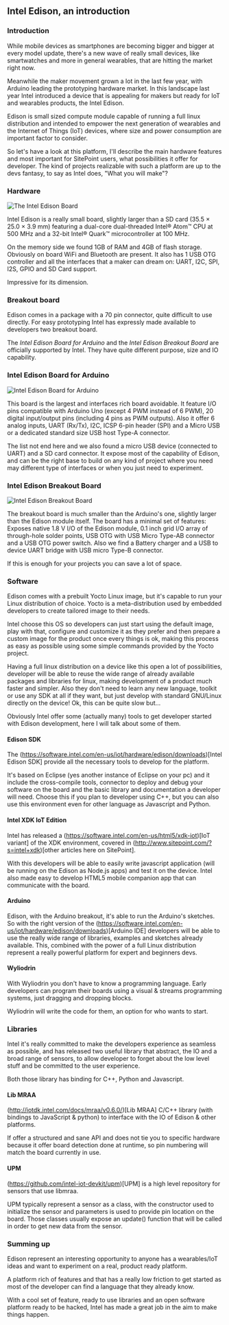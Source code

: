 ## Intel Edison, an introduction

### Introduction
While mobile devices as smartphones are becoming bigger and bigger at every model update, there's a new wave of really small devices, like smartwatches and more in general wearables, that are hitting the market right now.



Meanwhile the maker movement grown a lot in the last few year, with Arduino leading the prototyping hardware market.
In this landscape last year Intel introduced a device that is appealing for makers but ready for IoT and wearables products, the Intel Edison.



Edison is small sized compute module capable of running a full linux distribution and intended to empower the next generation of wearables and the Internet of Things (IoT) devices, where size and power consumption are important factor to consider.



So let's have a look at this platform, I'll describe the main hardware features and most important for SitePoint users, what possibilities it offer for developer.
The kind of projects realizable with such a platform are up to the devs fantasy, to say as Intel does, "What you will make"?
### Hardware
![The Intel Edison Board](1.jpg)

Intel Edison is a really small board, slightly larger than a SD card (35.5 × 25.0 × 3.9 mm) featuring a dual-core dual-threaded Intel® Atom™ CPU at 500 MHz and a 32-bit Intel® Quark™ microcontroller at 100 MHz.



On the memory side we found 1GB of RAM and  4GB of flash storage. Obviously on board  WiFi and Bluetooth are present.
It also has 1 USB OTG controller and all the interfaces that a maker can dream on: UART, I2C, SPI, I2S, GPIO and SD Card support.




Impressive for its dimension.

### Breakout board

Edison comes in a package with a 70 pin connector, quite difficult to use directly. For easy prototyping Intel has expressly made available to developers two breakout board.



The _Intel Edison Board for Arduino_ and the _Intel Edison Breakout Board_ are officially supported by Intel.
They have quite different purpose, size and IO capability.




### Intel Edison Board for Arduino
![Intel Edison Board for Arduino](2.jpg)


This board is the largest and interfaces rich board avoidable. It feature I/O pins compatible with Arduino Uno (except 4 PWM instead of 6 PWM), 20 digital input/output pins (including 4 pins as PWM outputs).
Also it offer 6 analog inputs, UART (Rx/Tx), I2C,  ICSP 6-pin header (SPI) and a Micro USB or a dedicated standard size USB host Type-A connector.



The list not end here and we also found a micro USB device (connected to UART) and  a SD card connector.
It expose most of the capability of Edison, and can be the right base to build on any kind of project where you need may different type of interfaces or when you just need to experiment.



### Intel Edison Breakout Board
![Intel Edison Breakout Board](3.jpg)

The breakout board is much smaller than the Arduino's one, slightly larger than the Edison module itself. The board has a minimal set of features: Exposes native 1.8 V I/O of the Edison module,  0.1 inch grid I/O array of through-hole solder points, USB OTG with USB Micro Type-AB connector and a USB OTG power switch. Also we find a Battery charger and a USB to device UART bridge with USB micro Type-B connector.



If this is enough for your projects you can save a lot of space.

### Software

Edison comes with a prebuilt Yocto Linux image, but it's capable to run your Linux distribution of choice. Yocto is a meta-distribution used by embedded developers to create tailored image to their needs.



Intel choose this OS so developers can just start using the default image, play with that, configure and customize it as they prefer and then prepare a custom image for the product once every things is ok, making this process as easy as possible using some simple commands provided by the Yocto project.



Having a full linux distribution on a device like this open a lot of possibilities, developer will be able to reuse the wide range of already available packages and libraries for linux, making development of a product much faster and simpler. Also they don't need to learn any new language, toolkit or use any SDK at all if they want, but just develop with standard GNU/Linux directly on the device! Ok, this can be quite slow but...



Obviously Intel offer some (actually many) tools to get developer started with Edison development, here I will talk about some of them.

#### Edison SDK
The (https://software.intel.com/en-us/iot/hardware/edison/downloads)[Intel Edison SDK] provide all the necessary tools to develop for the platform.



It's based on Eclipse (yes another instance of Eclipse on your pc) and it include the cross-compile tools, connector to deploy and debug your software on the board and the basic library and documentation a developer will need. Choose this if you plan to developer using  C++, but you can also use this environment even for other language as Javascript and Python.

#### Intel XDK IoT Edition
Intel has released a (https://software.intel.com/en-us/html5/xdk-iot)[IoT variant] of the XDK environment, covered in (http://www.sitepoint.com/?s=intel+xdk)[other articles here on SitePoint].



With this developers will be able to easily write javascript application (will be running on the Edison as Node.js apps) and test it on the device. Intel also made easy to develop HTML5 mobile companion app that can communicate with the board.

#### Arduino
Edison, with the Arduino breakout, it's able to run the Arduino's sketches. So with the right version of the (https://software.intel.com/en-us/iot/hardware/edison/downloads)[Arduino IDE] developers will be able to use the really wide range of libraries, examples and sketches already available. This, combined with the power of a full Linux distribution represent a  really powerful platform for expert and beginners devs.




#### Wyliodrin
With Wyliodrin you don't have to know a programming language. Early developers can program their boards using a visual & streams programming systems, just dragging and dropping blocks.



Wyliodrin will write the code for them, an option for who wants to start.

### Libraries



Intel it's really committed to make the developers experience as seamless as possible, and has released two useful library that abstract, the IO and a broad range of sensors, to allow developer to forget about the low level stuff and be committed to the user experience.


Both those library has binding for C++, Python and Javascript.

#### Lib MRAA
(http://iotdk.intel.com/docs/mraa/v0.6.0/)[Lib MRAA] C/C++ library (with bindings to JavaScript & python) to interface with the IO of Edison & other platforms.



If offer a structured and sane API and does not tie you to specific hardware because it offer  board detection done at runtime, so pin numbering will match the board currently in use. 


#### UPM
(https://github.com/intel-iot-devkit/upm)[UPM] is a high level repository for sensors that use libmraa.


UPM typically represent a sensor as a class, with the constructor used to initialize the sensor and parameters is used to provide pin location on the board. Those classes usually expose an update() function that will be called in order to get new data from the sensor.

### Summing up
Edison represent an interesting opportunity to anyone has a wearables/IoT ideas and want to experiment on a real, product ready platform.


A platform rich of features and that has a really low friction to get started as most of the developer can find a language that they already know.



With a cool set of feature, ready to use libraries and an open software platform ready to be hacked, Intel has made a great job in the aim to make things happen. 
